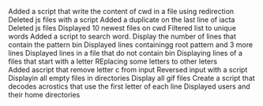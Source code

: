 Added a script that write the content of cwd in a file using redirection
Deleted js files with a script
Added a duplicate on the last line of iacta
Deleted js files
Displayed 10 newest files on cwd
Filtered list to unique words
Added a script to search  word.
Display the number of lines that contain the pattern bin
Displayed lines containingg root pattern and 3 more lines
Displayed lines in a file that do not contain bin
Displaying lines of a files that start with a letter
REplacing some letters to other leters  
Added ascript that remove letter c from input
Reversed input with a script
Displayin all empty files in directories
Display all gif files 
Create a script that decodes acrostics that use the first letter of each line
Displayed users and their home directories
